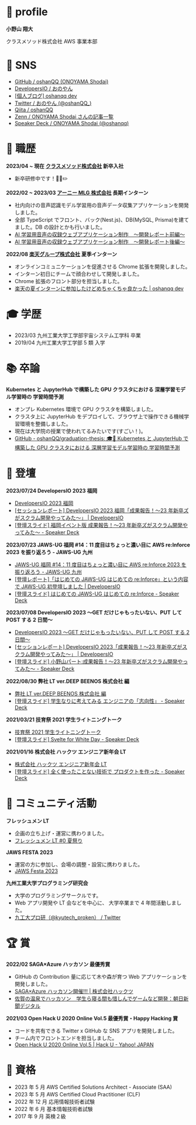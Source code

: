 # 👤 profile

**小野山 翔大**

クラスメソッド株式会社 AWS 事業本部

# 📱 SNS

- [GitHub / oshanQQ (ONOYAMA Shodai)](https://github.com/oshanQQ)
- [DevelopersIO / おのやん](https://dev.classmethod.jp/author/oshanqq)
- [[個人ブログ] oshanqq dev](https://oshanqq-dev.vercel.app/)
- [Twitter / おのやん (@oshanQQ\_)](https://twitter.com/oshanQQ_)
- [Qiita / oshanQQ](https://qiita.com/oshanQQ)
- [Zenn / ONOYAMA Shodai さんの記事一覧](https://zenn.dev/oshanqq)
- [Speaker Deck / ONOYAMA Shodai (@oshanqq)](https://speakerdeck.com/oshanqq)

# 💼 職歴

**2023/04 ~ 現在 [クラスメソッド株式会社](https://classmethod.jp/) 新卒入社**

- 新卒研修中です！🧑‍🎓✏️

**2022/02 ~ 2023/03 [アーニー MLG 株式会社](https://ernie.co.jp/) 長期インターン**

- 社内向けの音声認識モデル学習用の音声データ収集アプリケーションを開発しました。
- 全部 TypeScript でフロント、バック(Nest.js)、DB(MySQL, Prisma)を建てました。DB の設計とかも行いました。
- [AI 学習用音声の収録ウェブアプリケーション制作　〜開発レポート前編〜](https://olaris.jp/posts/WKvv-yyB)
- [AI 学習用音声の収録ウェブアプリケーション制作　〜開発レポート後編〜](https://olaris.jp/posts/Ku4HryXS)

**2022/08 [楽天グループ株式会社](https://corp.rakuten.co.jp/about/) 夏季インターン**

- オンラインコミュニケーションを促進させる Chrome 拡張を開発しました。
- インターン初日にチームで顔合わせして開発しました。
- Chrome 拡張のフロント部分を担当しました。
- [楽天の夏インターンに参加したけどめちゃくちゃ良かった | oshanqq dev](https://oshanqq-dev.vercel.app/posts/rakuten-internship)

# 🎓 学歴

- 2023/03 九州工業大学工学部宇宙システム工学科 卒業
- 2019/04 九州工業大学工学部 5 類 入学

# 📚 卒論

**Kubernetes と JupyterHub で構築した GPU クラスタにおける 深層学習モデル学習時の 学習時間予測**

- オンプレ Kubernetes 環境で GPU クラスタを構築しました。
- クラスタ上に JupyterHub をデプロイして、ブラウザ上で操作できる機械学習環境を整備しました。
- 現在は大学院の授業で使われてるみたいです(すごい！)。
- [GitHub - oshanQQ/graduation-thesis: 🎓📝 Kubernetes と JupyterHub で構築した GPU クラスタにおける 深層学習モデル学習時の 学習時間予測](https://github.com/oshanQQ/graduation-thesis)

# 🎤 登壇

**2023/07/24 DevelopersIO 2023 福岡**

- [DevelopersIO 2023 福岡](https://classmethod.connpass.com/event/286634/)
- [[セッションレポート] DevelopersIO 2023 福岡「成果報告！〜23 年新卒ズがスクラム開発やってみた〜」 | DevelopersIO](https://dev.classmethod.jp/articles/devio2023-new-grad-scrum-training-fukuoka/)
- [[登壇スライド] 福岡イベント版 成果報告！〜23 年新卒ズがスクラム開発やってみた〜 - Speaker Deck](https://speakerdeck.com/oshanqq/fu-gang-ibentoban-cheng-guo-bao-gao-23nian-xin-zu-zugasukuramukai-fa-yatutemita)

**2023/07/23 JAWS-UG 福岡 #14：11 度目はちょっと濃い目に AWS re:Inforce 2023 を振り返ろう - JAWS-UG 九州**

- [JAWS-UG 福岡 #14：11 度目はちょっと濃い目に AWS re:Inforce 2023 を振り返ろう - JAWS-UG 九州](https://jaws-ug-kyushu.doorkeeper.jp/events/157035)
- [[登壇レポート]「はじめての JAWS-UG はじめての re:Inforce」という内容で JAWS-UG 初登壇しました | DevelopersIO](https://dev.classmethod.jp/articles/first-jaws-first-reinforce/)
- [[登壇スライド] はじめての JAWS-UG はじめての re:Inforce - Speaker Deck](https://speakerdeck.com/oshanqq/hazimetenojaws-ug-hazimetenore-inforce)

**2023/07/08 DevelopersIO 2023 〜GET だけじゃもったいない、PUT して POST する 2 日間〜**

- [DevelopersIO 2023 〜GET だけじゃもったいない、PUT して POST する 2 日間〜](https://event.classmethod.jp/developers-io/2023)
- [[セッションレポート] DevelopersIO 2023「成果報告！〜23 年新卒ズがスクラム開発やってみた〜」 | DevelopersIO](https://dev.classmethod.jp/articles/devio2023-new-grad-scrum-training/)
- [[登壇スライド] 小野山パート:成果報告！〜23 年新卒ズがスクラム開発やってみた〜 - Speaker Deck](https://speakerdeck.com/oshanqq/cheng-guo-bao-gao-23nian-xin-zu-zugasukuramukai-fa-yatutemita)

**2022/08/30 弊社 LT ver.DEEP BEENOS 株式会社 編**

- [弊社 LT ver.DEEP BEENOS 株式会社 編](https://techplay.jp/event/867155)
- [[登壇スライド] 学生なりに考えてみる エンジニアの「志向性」 - Speaker Deck](https://speakerdeck.com/oshanqq/xue-sheng-narinikao-etemiru-enziniano-zhi-xiang-xing)

**2021/03/21 技育祭 2021 学生ライトニングトーク**

- [技育祭 2021 学生ライトニングトーク](https://talent.supporterz.jp/geeksai/2021/)
- [[登壇スライド] Svelte for White Day - Speaker Deck](https://speakerdeck.com/oshanqq/svelte-for-white-day)

**2021/01/16 株式会社 ハックツ エンジニア新年会 LT**

- [株式会社 ハックツ エンジニア新年会 LT](https://hackz.connpass.com/event/199547/)
- [[登壇スライド] 全く使ったことない技術で プロダクトを作った - Speaker Deck](https://speakerdeck.com/oshanqq/quan-kushi-tutakotonaiji-shu-de-purodakutowozuo-tuta)

# 🤝 コミュニティ活動

**フレッシュメン LT**

- 企画の立ち上げ・運営に携わりました。
- [フレッシュメン LT #0 夏祭り](https://connpass.com/event/285559/)

**JAWS FESTA 2023**

- 運営の方に参加し、会場の調整・設営に携わりました。
- [JAWS Festa 2023](https://jft2023.jaws-ug.jp/)

**九州工業大学プログラミング研究会**

- 大学のプログラミングサークルです。
- Web アプリ開発や LT 会などを中心に、 大学卒業まで 4 年間活動しました。
- [九工大プロ研（@kyutech_proken） / Twitter](https://twitter.com/kyutech_proken)

# 🏆 賞

**2022/02 SAGA×Azure ハッカソン 最優秀賞**

- GitHub の Contribution 量に応じて木や森が育つ Web アプリケーションを開発しました。
- [SAGA×Azure ハッカソン開催!!! | 株式会社ハックツ](https://hackz.team/news/2NI9kKjmcoVfALGaw2luVR)
- [佐賀の温泉でハッカソン　学生ら寝る間も惜しんでゲームなど開発：朝日新聞デジタル](https://www.asahi.com/articles/ASQ267281Q26TTHB001.html)

**2021/03 Open Hack U 2020 Online Vol.5 最優秀賞・Happy Hacking 賞**

- コードを共有できる Twitter x GitHub な SNS アプリを開発しました。
- チーム内でフロントエンドを担当しました。
- [Open Hack U 2020 Online Vol.5 | Hack U - Yahoo! JAPAN](https://hacku.yahoo.co.jp/hacku2020online5/)

# 📜 資格

- 2023 年 5 月 AWS Certified Solutions Architect - Associate (SAA)
- 2023 年 5 月 AWS Certified Cloud Practitioner (CLF)
- 2022 年 12 月 応用情報技術者試験
- 2022 年 6 月 基本情報技術者試験
- 2017 年 9 月 英検２級
